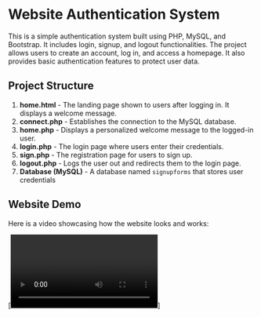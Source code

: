 # Website Authentication System

This is a simple authentication system built using PHP, MySQL, and Bootstrap. It includes login, signup, and logout functionalities. The project allows users to create an account, log in, and access a homepage. It also provides basic authentication features to protect user data.

## Project Structure

1. **home.html** - The landing page shown to users after logging in. It displays a welcome message.
2. **connect.php** - Establishes the connection to the MySQL database.
3. **home.php** - Displays a personalized welcome message to the logged-in user.
4. **login.php** - The login page where users enter their credentials.
5. **sign.php** - The registration page for users to sign up.
6. **logout.php** - Logs the user out and redirects them to the login page.
7. **Database (MySQL)** - A database named `signupforms` that stores user credentials

## Website Demo

Here is a video showcasing how the website looks and works:

[![Website Demo](https://github.com/h-ema-r/php-login-signup-form/blob/main/Screen%20Recording%202024-11-21%20023258.mp4)]
